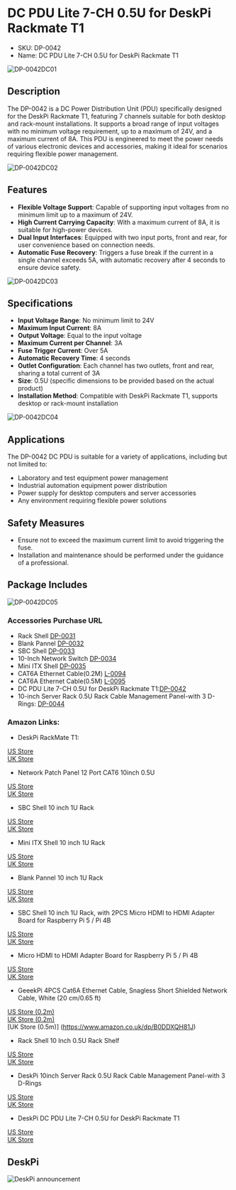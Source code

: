 # DC PDU Lite 7-CH 0.5U for DeskPi Rackmate T1 

* SKU: DP-0042 
* Name: DC PDU Lite 7-CH 0.5U for DeskPi Rackmate T1 

![DP-0042DC01](./imgs/rackmateT1/DP-0042-1.jpg)

## Description
The DP-0042 is a DC Power Distribution Unit (PDU) specifically designed for the DeskPi Rackmate T1, featuring 7 channels suitable for both desktop and rack-mount installations. It supports a broad range of input voltages with no minimum voltage requirement, up to a maximum of 24V, and a maximum current of 8A. This PDU is engineered to meet the power needs of various electronic devices and accessories, making it ideal for scenarios requiring flexible power management.

![DP-0042DC02](./imgs/rackmateT1/DP-0042-2.jpg)

## Features

- **Flexible Voltage Support**: Capable of supporting input voltages from no minimum limit up to a maximum of 24V.
- **High Current Carrying Capacity**: With a maximum current of 8A, it is suitable for high-power devices.
- **Dual Input Interfaces**: Equipped with two input ports, front and rear, for user convenience based on connection needs.
- **Automatic Fuse Recovery**: Triggers a fuse break if the current in a single channel exceeds 5A, with automatic recovery after 4 seconds to ensure device safety.

![DP-0042DC03](./imgs/rackmateT1/DP-0042-3.jpg)

## Specifications
- **Input Voltage Range**: No minimum limit to 24V
- **Maximum Input Current**: 8A
- **Output Voltage**: Equal to the input voltage
- **Maximum Current per Channel**: 3A
- **Fuse Trigger Current**: Over 5A
- **Automatic Recovery Time**: 4 seconds
- **Outlet Configuration**: Each channel has two outlets, front and rear, sharing a total current of 3A
- **Size**: 0.5U (specific dimensions to be provided based on the actual product)
- **Installation Method**: Compatible with DeskPi Rackmate T1, supports desktop or rack-mount installation

![DP-0042DC04](./imgs/rackmateT1/DP-0042-4.jpg)

## Applications
The DP-0042 DC PDU is suitable for a variety of applications, including but not limited to:
- Laboratory and test equipment power management
- Industrial automation equipment power distribution
- Power supply for desktop computers and server accessories
- Any environment requiring flexible power solutions

## Safety Measures
- Ensure not to exceed the maximum current limit to avoid triggering the fuse.
- Installation and maintenance should be performed under the guidance of a professional.

## Package Includes 

![DP-0042DC05](./imgs/rackmateT1/DP-0042-packagelist.jpg)

### Accessories Purchase URL

* Rack Shell [DP-0031](https://deskpi.com/collections/deskpi-rack-mate/products/deskpi)
* Blank Pannel [DP-0032](https://deskpi.com/collections/deskpi-rack-mate/products/deskpi-accessories-blank-pannel)
* SBC Shell [DP-0033](https://deskpi.com/collections/deskpi-rack-mate/products/deskpi-accessories-sbc-shell)
* 10-Inch Network Switch [DP-0034](https://deskpi.com/collections/deskpi-rack-mate/products/deskpi-rackmate-accessory-10-inch-network-switch)
* Mini ITX Shell [DP-0035](https://deskpi.com/collections/deskpi-rack-mate/products/deskpi-rackmate-accessory-mini-itx-shell)
* CAT6A Ethernet Cable(0.2M) [L-0094](https://deskpi.com/collections/new-arrival/products/4-pack-3-8mm-0-2m-snagless-short-shielded-cat6a-ethernet-cable) 
* CAT6A Ethernet Cable(0.5M) [L-0095](https://deskpi.com/collections/new-arrival/products/4-pack-3-8mm-0-5m-snagless-short-shielded-cat6a-ethernet-cable) 
* DC PDU Lite 7-CH 0.5U for DeskPi Rackmate T1:[DP-0042](https://deskpi.com/collections/new-arrival/products/deskpi-dc-pdu-lite-7-ch-0-5u-for-deskpi-rackmate-t1)
* 10-inch Server Rack 0.5U Rack Cable Management Panel-with 3 D-Rings: [DP-0044](https://deskpi.com/collections/new-arrival/products/10inch-server-rack-0-5u-rack-cable-management-panel-with-3-d-rings)


### Amazon Links:

* DeskPi RackMate T1: 

[US Store](https://www.amazon.com/dp/B0CSCWVTQ7/)
<br>
[UK Store](https://www.amazon.co.uk/dp/B0CS6MHCY8)

* Network Patch Panel 12 Port CAT6 10inch 0.5U

[US Store](https://www.amazon.com/dp/B0D5XPNHHF/)
<br>
[UK Store](https://www.amazon.co.uk/dp/B0D5Q6CJ1J)

* SBC Shell 10 inch 1U Rack

[US Store](https://www.amazon.com/dp/B0D5XMM7HL)
<br> 
[UK Store](https://www.amazon.co.uk/dp/B0D5QL66MB)

* Mini ITX Shell 10 inch 1U Rack

[US Store](https://www.amazon.com/dp/B0D5XNDFDZ/)
<br> 
[UK Store](https://www.amazon.co.uk/dp/B0D5QSB8GY)

* Blank Pannel 10 inch 1U Rack

[US Store](https://www.amazon.com/dp/B0D5XKZ714/)
<br> 
[UK Store](https://www.amazon.co.uk/dp/B0D5QP91R9)

* SBC Shell 10 inch 1U Rack, with 2PCS Micro HDMI to HDMI Adapter Board for Raspberry Pi 5 / Pi 4B

[US Store]( https://www.amazon.com/dp/B0D9NGC4DH/)
<br> 
[UK Store]( https://www.amazon.co.uk/dp/B0D9NGC4DH)

* Micro HDMI to HDMI Adapter Board for Raspberry Pi 5 / Pi 4B

[US Store]( https://www.amazon.com/dp/B0D9LDQ7DY/)
<br> 
[UK Store]( https://www.amazon.co.uk/dp/B0D9LDQ7DY)

* GeeekPi 4PCS Cat6A Ethernet Cable, Snagless Short Shielded Network Cable, White (20 cm/0.65 ft)

[US Store (0.2m)](https://www.amazon.com/dp/B0DDXLCYF6/)
<br> 
[UK Store (0.2m)](https://www.amazon.co.uk/dp/B0DDX78486)
<br> 
[UK Store (0.5m)] (https://www.amazon.co.uk/dp/B0DDXQH81J)

* Rack Shell 10 Inch 0.5U Rack Shelf

[US Store](https://www.amazon.com/dp/B0DFHCM3YG)
<br> 
[UK Store](https://www.amazon.co.uk/dp/B0DFLQJ436)

* DeskPi 10inch Server Rack 0.5U Rack Cable Management Panel-with 3 D-Rings

[US Store](https://www.amazon.com/dp/B0DGP8TT6Q)
<br> 
[UK Store](https://www.amazon.co.uk/dp/B0DFLQJ436)

* DeskPi DC PDU Lite 7-CH 0.5U for DeskPi Rackmate T1

[US Store](https://www.amazon.com/dp/B0DGFZVXF6)
<br> 
[UK Store](https://www.amazon.co.uk/dp/B0DGGB14KN)

## DeskPi 
![DeskPi announcement](./imgs/rackmateT1/update/DP-0022-16.png)

